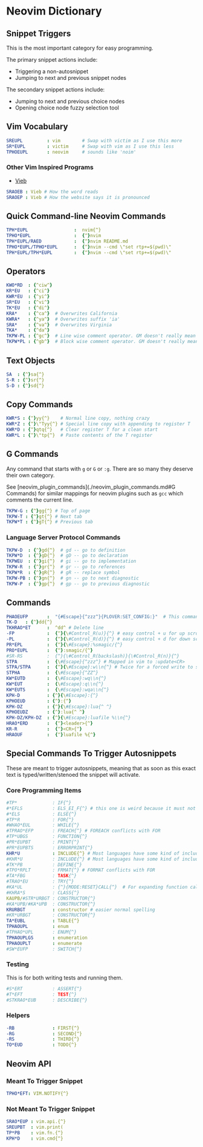 # Neovim Dictionary

## Snippet Triggers

This is the most important category for easy programming.

The primary snippet actions include:

- Triggering a non-autosnippet
- Jumping to next and previous snippet nodes

The secondary snippet actions include:

- Jumping to next and previous choice nodes
- Opening choice node fuzzy selection tool

##     Vim Vocabulary

```yaml
SREUPL         : vim        # Swap with victim as I use this more
SR*EUPL        : victim     # Swap with vim as I use this less
TPHOEUPL       : neovim     # sounds like 'noim'
```

### Other Vim Inspired Programs

- [Vieb](https://vieb.dev/)

```yaml
SRAOEB : Vieb # How the word reads
SRAOEP : Vieb # How the website says it is pronounced
```

## Quick Command-line Neovim Commands

```yaml
TPH*EUPL                 :  nvim{^}
TPHO*EUPL                :  {^}nvim
TPH*EUPL/RAED            :  {^}nvim README.md
TPHO*EUPL/TPHO*EUPL      :  {^}nvim --cmd \"set rtp+=$(pwd)\"
TPH*EUPL/TPH*EUPL        :  {^}nvim --cmd \"set rtp+=$(pwd)\"
```

## Operators

```yaml
KWO*RD  : {^ciw^}
KR*EU   : {^ci^}
KWR*EU  : {^yi^}
SR*EU   : {^vi^}
TK*EU   : {^di^}
KRA*    : {^ca^}  # Overwrites California
KWRA*   : {^ya^}  # Overwrites suffix 'ia'
SRA*    : {^va^}  # Overwrites Virginia
TKA*    : {^da^}
TKPW-PL : {^gc^}  # Line wise comment operator. GM doesn't really mean anything.
TKPW*PL : {^gb^}  # Block wise comment operator. GM doesn't really mean anything.
```

## Text Objects

```yaml
SA  : {^}sa{^}
S-R : {^}sr{^}
S-D : {^}sd{^}
```

## Copy Commands

```yaml
KWR*S : {^}yy{^}    # Normal line copy, nothing crazy
KWR*Z : {^}\"Tyy{^} # Special line copy with appending to register T
KWR*D : {^}qtq{^}   # Clear register T for a clean start
KWR*L : {^}\"tp{^}  # Paste contents of the T register
```

## G Commands

Any command that starts with `g` or `G` or `:g`.
There are so many they deserve their own category.

See [neovim_plugin_commands](./neovim_plugin_commands.md#G Commands)
for similar mappings for neovim plugins such as `gcc` which comments the current
line.

```yaml
TKPW-G : {^}gg{^} # Top of page
TKPW-T : {^}gt{^} # Next tab
TKPW*T : {^}gT{^} # Previous tab
```

### Language Server Protocol Commands

```yaml
TKPW-D  : {^}gd{^}  # gd -- go to definition
TKPW*D  : {^}gD{^}  # gD -- go to declaration
TKPWEU  : {^}gi{^}  # gi -- go to implementation
TKPW-R  : {^}gr{^}  # gr -- go to references
TKPW*R  : {^}gR{^}  # gR -- replace symbol
TKPW-PB : {^}gn{^}  # gn -- go to next diagnostic
TKPW-P  : {^}gp{^}  # gp -- go to previous diagnostic
```

## Commands

```yaml
PHAOEUFP       :  "{#Escape}{^zzz^}{PLOVER:SET_CONFIG:}"  # This command is will save my file in vim and reload Plover
TK-D   : {^}dd{^}
TKHRAO*ET      :  ^dd^ # Delete line
-FP            :  {^}{\#Control_R(u)}{^} # easy control + u for up scroll
-PL            :  {^}{\#Control_R(d)}{^} # easy control + d for down scroll
PR*EPL         :  {^}{\#Escape}:%smagic/{^}
PRO*EUPL       :  {^}:smagic/{^}
#SR-RS         :  {^}{\#Control_R(backslash)}{\#Control_R(n)}{^}
STPA           :  {\#Escape}{^zzz^} # Mapped in vim to :update<CR>
STPA/STPA      :  {^}{\#Escape}:w\\n{^} # Twice for a forced write to single file
STPHA          :  {\#Escape}{^ZZ^}
KW*EUTD        :  {\#Escape}:wq\\n{^}
KW*EUT         :  {\#Escape}:q\\n{^}
KW*EUTS        :  {\#Escape}:wqa\\n{^}
KPH-D          : {^}{\#Escape}:{^}
KPHOEUD        : {^}:{^}
KPH-DZ         : {^}{\#Escape}:lua{^ ^}
KPHOEUDZ       : {^}:lua{^ ^}
KPH-DZ/KPH-DZ  : {^}{\#Escape}:luafile %\\n{^}
HRAO*ERD       :  {^}<leader>{^}
KR-R           :  {^}<CR>{^}
HRAOUF         :  {^}luafile %{^}
```

## Special Commands To Trigger Autosnippets

These are meant to trigger autosnippets, meaning that as soon as this exact text
is typed/written/stenoed the snippet will activate.

### Core Programming Items

```yaml
#TP*             : IF{^}
#*EFLS           : ELS_EI_F{^} # this one is weird because it must not contain the words "else" or "if" or it'll trigger over snippets
#*ELS            : ELSE{^}
#TP*R            : FOR{^}
#WHAO*EUL        : WHILE{^}
#TPRAO*EFP       : FREACH{^} # FOREACH conflicts with FOR
#TP*UBGS         : FUNCTION{^}
#PR*EUPBT        : PRINT{^}
#PR*EUPBTS       : ERRORPRINT{^}
KHR*U            : INCLUDE{^} # Most languages have some kind of include such as #include, using, open, import etc.
#KHR*U           : INCLUDE{^} # Most languages have some kind of include such as #include, using, open, import etc.
#TK*PB           : DEFINE{^}
#TPO*RPLT        : FRMAT{^} # FORMAT conflicts with FOR
#TA*FBG          : TASK{^}
#TRAO*EU         : TRY{^}
#KA*UL           : {^}{MODE:RESET}CALL{^}  # For expanding function calls
#KHRA*S          : CLASS{^}
KAUPB/#STR*URBGT : CONSTRUCTOR{^}
#KA*UPB/#KA*UPB  : CONSTRUCTOR{^}
KRURBGT          : constructor # easier normal spelling
#KR*URBGT        : CONSTRUCTOR{^}
TA*EUBL          : TABLE{^}
TPHAOUPL         : enum
#TPHAO*UPL       : ENUM{^}
TPHAOUPLGS       : enumeration
TPHAOUPLT        : enumerate
#SW*EUFP         : SWITCH{^}
```

### Testing

This is for both writing tests and running them.

```yaml
#S*ERT           : ASSERT{^}
#T*EFT           : TEST{^}
#STKRAO*EUB      : DESCRIBE{^}
```

### Helpers

```yaml
-RB              : FIRST{^}
-RG              : SECOND{^}
-RS              : THIRD{^}
TO*EUD           : TODO{^}
```

## Neovim API

### Meant To Trigger Snippet

```yaml
TPHO*EFT: VIM.NOTIFY{^}
```

### Not Meant To Trigger Snippet

```yaml
SRAO*EUP : vim.api.{^}
SREUPBT  : vim.print(
TP*PB    : vim.fn.{^}
KPH*D    : vim.cmd{^}
```

